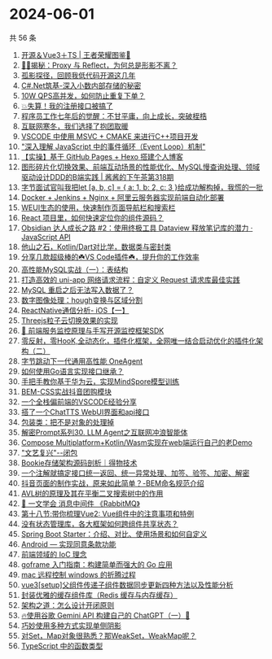 # 2024-06-01

共 56 条

<!-- BEGIN JUEJIN -->
<!-- 最后更新时间 2024-06-01 10:13:46 +0800 -->
1. [开源＆Vue3＋TS | 王者荣耀图鉴🎉](https://juejin.cn/post/7373937820177940518)
1. [🍉🍉揭秘：Proxy 与 Reflect，为何总是形影不离？](https://juejin.cn/post/7371000326130925618)
1. [孤影探径，回顾我低代码开源这几年](https://juejin.cn/post/7374063041875673107)
1. [C#.Net筑基-深入小数内部存储的秘密](https://juejin.cn/post/7374299311935537178)
1. [10W QPS高并发，如何防止重复下单？](https://juejin.cn/post/7374231256115167269)
1. [💥失算！我的注册接口被搞了](https://juejin.cn/post/7373645484311609382)
1. [程序员工作七年后的觉醒：不甘平庸，向上成长，突破桎梏](https://juejin.cn/post/7374337202653265961)
1. [互联网寒冬，我们选择了抱团取暖](https://juejin.cn/post/7374614838008037376)
1. [VSCODE 中使用 MSVC + CMAKE 来进行C++项目开发](https://juejin.cn/post/7372514352425271308)
1. ["深入理解 JavaScript 中的事件循环（Event Loop）机制"](https://juejin.cn/post/7373507761126391859)
1. [【实操】基于 GitHub Pages + Hexo 搭建个人博客](https://juejin.cn/post/7373226679731240970)
1. [图形碎片化切换效果、前端互动场景的性能优化、MySQL慢查询处理、领域驱动设计DDD的B端实践 | 酱酱的下午茶第318期](https://juejin.cn/post/7373558172715565096)
1. [字节面试官叫我把let [a, b, c] = { a: 1, b: 2, c: 3 }给成功解构掉，我慌的一批](https://juejin.cn/post/7374308419074146313)
1. [Docker + Jenkins + Nginx + 阿里云服务器实现前端自动化部署](https://juejin.cn/post/7374419258397048844)
1. [WEUI生态的使用，快速制作页面导航栏和搜索栏](https://juejin.cn/post/7374968996569514024)
1. [React 项目里，如何快速定位你的组件源码？](https://juejin.cn/post/7374631918111178790)
1. [Obsidian 达人成长之路 #2：使用终极工具 Dataview 释放笔记库的潜力 · JavaScript API](https://juejin.cn/post/7372768355777839104)
1. [他山之石，Kotlin/Dart对比学，数据类与密封类](https://juejin.cn/post/7372946993696849939)
1. [分享几款超级棒的☘️VS Code插件☘️，提升你的工作效率](https://juejin.cn/post/7374488881343692863)
1. [高性能MySQL实战（一）：表结构](https://juejin.cn/post/7373921342096244751)
1. [打造高效的 uni-app 网络请求流程：自定义 Request 请求库最佳实践](https://juejin.cn/post/7374224361560358946)
1. [MySQL 重启之后无法写入数据了？](https://juejin.cn/post/7373693318646235188)
1. [数字图像处理：hough变换与区域分割](https://juejin.cn/post/7373306258403115017)
1. [ReactNative通信分析- iOS【一】](https://juejin.cn/post/7372871883337646143)
1. [Threejs粒子云切换效果的实现](https://juejin.cn/post/7373500930413084683)
1. [🍻 前端服务监控原理与手写开源监控框架SDK](https://juejin.cn/post/7374265502669160482)
1. [零反射，零HooK,全动态化，插件化框架，全网唯一结合启动优化的插件化架构（二）](https://juejin.cn/post/7367676494976532490)
1. [字节跳动下一代通用高性能 OneAgent](https://juejin.cn/post/7373966330083573770)
1. [如何使用Go语言实现接口继承？](https://juejin.cn/post/7372757076936704035)
1. [手把手教你基于华为云，实现MindSpore模型训练](https://juejin.cn/post/7373623949835829282)
1. [BEM-CSS实战抖音团购模块](https://juejin.cn/post/7373946076761866277)
1. [一个全栈偏前端的VSCODE经验分享](https://juejin.cn/post/7373961220582260788)
1. [搭了一个ChatTTS WebUI界面和api接口](https://juejin.cn/post/7374616052946239540)
1. [包装类：把不是对象的处理掉](https://juejin.cn/post/7373975016084881460)
1. [解密Prompt系列30. LLM Agent之互联网冲浪智能体](https://juejin.cn/post/7372863316911210537)
1. [Compose Multiplatform+Kotlin/Wasm实现在web端运行自己的老Demo](https://juejin.cn/post/7372591578757201935)
1. ["文艺复兴"--闭包](https://juejin.cn/post/7374265502669799458)
1. [Bookie存储架构源码剖析｜得物技术](https://juejin.cn/post/7372914724513398811)
1. [一个注解就搞定接口统一返回、统一异常处理、加签、验签、加密、解密](https://juejin.cn/post/7374224361560424482)
1. [抖音页面的制作实战，原来如此简单？-BEM命名规范介绍](https://juejin.cn/post/7373946076761964581)
1. [AVL树的原理及其在平衡二叉搜索树中的作用](https://juejin.cn/post/7372818506533027849)
1. [🐳 一文学会 消息中间件 《RabbitMQ》](https://juejin.cn/post/7373502637729726498)
1. [第十八节:带你梳理Vue2: Vue组件中的注意事项和特例](https://juejin.cn/post/7373860534243606555)
1. [没有状态管理库，各大框架如何跨组件共享状态？](https://juejin.cn/post/7373860164557078562)
1. [Spring Boot Starter：介绍、对比、使用场景和如何自定义](https://juejin.cn/post/7373867360019267622)
1. [Android — 实现同意条款功能](https://juejin.cn/post/7372577541112872972)
1. [前端领域的 IoC 理念](https://juejin.cn/post/7374631918111211558)
1. [goframe 入门指南：构建简单而强大的 Go 应用](https://juejin.cn/post/7373867360019218470)
1. [mac 远程控制 windows 的折腾过程](https://juejin.cn/post/7373860534243442715)
1. [vue3[setup]父组件传递子组件数据同步更新四种方法以及性能分析](https://juejin.cn/post/7373216827013513227)
1. [封装优雅的缓存组件库（Redis 缓存与内存缓存）](https://juejin.cn/post/7373504907460329481)
1. [架构之道：怎么设计开闭原则](https://juejin.cn/post/7372912881597661235)
1. [🔥使用谷歌 Gemini API 构建自己的 ChatGPT（一）🚀](https://juejin.cn/post/7372933691490205734)
1. [巧妙使用多种方式实现单侧阴影](https://juejin.cn/post/7373897666096922635)
1. [对Set，Map对象很熟悉？那WeakSet，WeakMap呢？](https://juejin.cn/post/7373908703433637926)
1. [TypeScript 中的函数类型](https://juejin.cn/post/7374307181481410614)
<!-- END JUEJIN -->